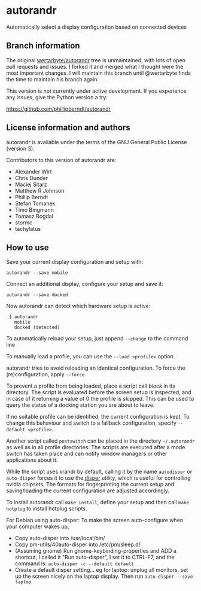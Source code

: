 # autorandr

Automatically select a display configuration based on connected devices

## Branch information

The original [wertarbyte/autorandr](https://github.com/wertarbyte/autorandr)
tree is unmaintained, with lots of open pull requests and issues. I forked
it and merged what I thought were the most important changes. I will maintain
this branch until @wertarbyte finds the time to maintain his branch again.

This version is not currently under active development. If you experience any
issues, give the Python version a try:

 https://github.com/phillipberndt/autorandr


## License information and authors

autorandr is available under the terms of the GNU General Public License
(version 3).

Contributors to this version of autorandr are:

* Alexander Wirt
* Chris Dunder
* Maciej Sitarz
* Matthew R Johnson
* Phillip Berndt
* Stefan Tomanek
* Timo Bingmann
* Tomasz Bogdal
* stormc
* tachylatus

## How to use

Save your current display configuration and setup with:
```
autorandr --save mobile
```

Connect an additional display, configure your setup and save it:
```
autorandr --save docked
```

Now autorandr can detect which hardware setup is active:
```
 $ autorandr
   mobile
   docked (detected)
```

To automatically reload your setup, just append `--change` to the command line

To manually load a profile, you can use the `--load <profile>` option.

autorandr tries to avoid reloading an identical configuration. To force the
(re)configuration, apply `--force`.

To prevent a profile from being loaded, place a script call _block_ in its
directory. The script is evaluated before the screen setup is inspected, and
in case of it returning a value of 0 the profile is skipped. This can be used
to query the status of a docking station you are about to leave.

If no suitable profile can be identified, the current configuration is kept.
To change this behaviour and switch to a fallback configuration, specify
`--default <profile>`.

Another script called `postswitch` can be placed in the directory
`~/.autorandr` as well as in all profile directories: The scripts are executed
after a mode switch has taken place and can notify window managers or other
applications about it.

While the script uses xrandr by default, calling it by the name `autodisper`
or `auto-disper` forces it to use the [disper](http://willem.engen.nl/projects/disper/)
utility, which is useful for controlling nvidia chipsets. The formats for
fingerprinting the current setup and saving/loading the current configuration
are adjusted accordingly.

To install autorandr call `make install`, define your setup and then call
`make hotplug` to install hotplug scripts.

For Debian using auto-disper:
To make the screen auto-configure when your computer wakes up,
* Copy auto-disper into /usr/local/bin/
* Copy pm-utils/40auto-disper into /etc/pm/sleep.d/
* (Assuming gnome) Run gnome-keybinding-properties and ADD a shortcut,
  I called it "Run auto-disper", I set it to CTRL-F7, and the command is:
  `auto-disper -c --default default`
* Create a default disper setting... eg for laptop: unplug all monitors,
  set up the screen nicely on the laptop display.
  Then run `auto-disper --save laptop`
